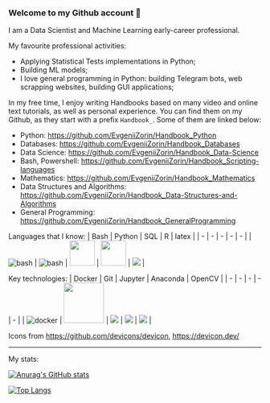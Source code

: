 ### Welcome to my Github account 👋

I am a Data Scientist and Machine Learning early-career professional. 

My favourite professional activities:
- Applying Statistical Tests implementations in Python; 
- Building ML models; 
- I love general programming in Python: building Telegram bots, web scrapping websites, building GUI applications; 

In my free time, I enjoy writing Handbooks based on many video and online text tutorials, as well as personal experience. You can find them on my Github, as they start with a prefix `Handbook_`. Some of them are linked below:

- Python: https://github.com/EvgeniiZorin/Handbook_Python
- Databases: https://github.com/EvgeniiZorin/Handbook_Databases
- Data Science: https://github.com/EvgeniiZorin/Handbook_Data-Science
- Bash, Powershell: https://github.com/EvgeniiZorin/Handbook_Scripting-languages
- Mathematics: https://github.com/EvgeniiZorin/Handbook_Mathematics
- Data Structures and Algorithms: https://github.com/EvgeniiZorin/Handbook_Data-Structures-and-Algorithms
- General Programming: https://github.com/EvgeniiZorin/Handbook_GeneralProgramming

Languages that I know: 
| Bash | Python | SQL | R | latex |
| - | - | - | - | - |
| <img alt="bash" src="https://cdn.jsdelivr.net/gh/devicons/devicon/icons/bash/bash-plain.svg"/> | <img alt="bash" src="https://cdn.jsdelivr.net/gh/devicons/devicon/icons/python/python-original.svg"/> | <img width="50px" src="https://cdn.jsdelivr.net/gh/devicons/devicon/icons/postgresql/postgresql-original-wordmark.svg" /> | <img width="50px" src="https://cdn.jsdelivr.net/gh/devicons/devicon/icons/r/r-original.svg" /> | <img src="https://cdn.jsdelivr.net/gh/devicons/devicon/icons/latex/latex-original.svg" /> |

Key technologies:
| Docker | Git | Jupyter | Anaconda | OpenCV |
| - | - | - | - | - |
| <img alt="docker" src="https://cdn.jsdelivr.net/gh/devicons/devicon/icons/docker/docker-original-wordmark.svg" /> | <img width="80px" src="https://cdn.jsdelivr.net/gh/devicons/devicon/icons/git/git-original-wordmark.svg" /> | <img src="https://cdn.jsdelivr.net/gh/devicons/devicon/icons/jupyter/jupyter-original-wordmark.svg" /> | <img src="https://cdn.jsdelivr.net/gh/devicons/devicon/icons/anaconda/anaconda-original.svg" /> | <img src="https://cdn.jsdelivr.net/gh/devicons/devicon/icons/opencv/opencv-original-wordmark.svg" /> |


Icons from https://github.com/devicons/devicon, https://devicon.dev/

---

My stats:

[![Anurag's GitHub stats](https://github-readme-stats.vercel.app/api?username=EvgeniiZorin&theme=dracula)](https://github.com/anuraghazra/github-readme-stats)

[![Top Langs](https://github-readme-stats.vercel.app/api/top-langs/?username=EvgeniiZorin&layout=donut&hide=ipynb,Jupyter-NotebookJupyter_Notebook&langs_count=10)](https://github.com/anuraghazra/github-readme-stats)
